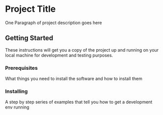 # Project Title

One Paragraph of project description goes here

## Getting Started

These instructions will get you a copy of the project up and running on your local machine for development and testing purposes. 

### Prerequisites

What things you need to install the software and how to install them

### Installing

A step by step series of examples that tell you how to get a development env running